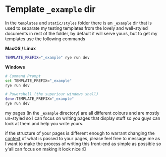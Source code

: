 # Template `_example` dir

In the `templates` and `static/styles` folder there is an `_example` dir that is used to separate my testing templates from the lovely and well-styled documents in rest of the folder, by default it will serve yours, but to get my templates use the following commands

**MacOS / Linux**
```sh
TEMPLATE_PREFIX="_example" rye run dev
```

**Windows**
```sh
# Command Prompt
set TEMPLATE_PREFIX="_example"
rye run dev

# Powershell (the superiour windows shell)
$env:TEMPLATE_PREFIX="_example"
rye run dev
```

my pages (in the `_example` directory) are all different colours and are mostly un-styled so I can focus on writing pages that display stuff so you guys can look at them and help you write yours.

if the structure of your pages is different enough to warrant changing the [context](https://jinja.palletsprojects.com/en/3.0.x/templates/#variables) of what is passed to your pages, please feel free to message me as I want to make the process of writing this front-end as simple as possible so y'all can focus on making it look nice :D
